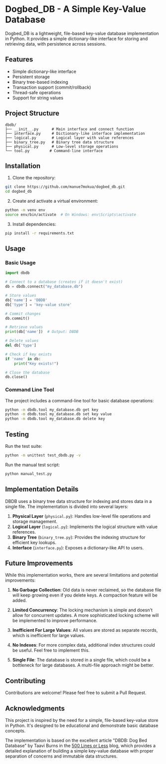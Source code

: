 # Dogbed_DB - A Simple Key-Value Database

Dogbed_DB is a lightweight, file-based key-value database implementation in Python. It provides a simple dictionary-like interface for storing and retrieving data, with persistence across sessions.

## Features

- Simple dictionary-like interface
- Persistent storage
- Binary tree-based indexing
- Transaction support (commit/rollback)
- Thread-safe operations
- Support for string values

## Project Structure

```
dbdb/
├── __init__.py      # Main interface and connect function
├── interface.py     # Dictionary-like interface implementation
├── logical.py       # Logical layer with value references
├── binary_tree.py   # Binary tree data structure
├── physical.py      # Low-level storage operations
└── tool.py         # Command-line interface
```

## Installation

1. Clone the repository:

```bash
git clone https://github.com/manue7mokua/dogbed_db.git
cd dogbed_db
```

2. Create and activate a virtual environment:

```bash
python -m venv env
source env/bin/activate  # On Windows: env\Scripts\activate
```

3. Install dependencies:

```bash
pip install -r requirements.txt
```

## Usage

### Basic Usage

```python
import dbdb

# Connect to a database (creates if it doesn't exist)
db = dbdb.connect("my_database.db")

# Store values
db['name'] = 'DBDB'
db['type'] = 'key-value store'

# Commit changes
db.commit()

# Retrieve values
print(db['name'])  # Output: DBDB

# Delete values
del db['type']

# Check if key exists
if 'name' in db:
    print("Key exists!")

# Close the database
db.close()
```

### Command Line Tool

The project includes a command-line tool for basic database operations:

```bash
python -m dbdb.tool my_database.db get key
python -m dbdb.tool my_database.db set key value
python -m dbdb.tool my_database.db delete key
```

## Testing

Run the test suite:

```bash
python -m unittest test_dbdb.py -v
```

Run the manual test script:

```bash
python manual_test.py
```

## Implementation Details

DBDB uses a binary tree data structure for indexing and stores data in a single file. The implementation is divided into several layers:

1. **Physical Layer** (`physical.py`): Handles low-level file operations and storage management.
2. **Logical Layer** (`logical.py`): Implements the logical structure with value references.
3. **Binary Tree** (`binary_tree.py`): Provides the indexing structure for efficient key lookups.
4. **Interface** (`interface.py`): Exposes a dictionary-like API to users.

## Future Improvements

While this implementation works, there are several limitations and potential improvements:

1. **No Garbage Collection**: Old data is never reclaimed, so the database file will keep growing even if you delete keys. A compaction feature will be added.

2. **Limited Concurrency**: The locking mechanism is simple and doesn't allow for concurrent updates. A more sophisticated locking scheme will be implemented to improve performance.

3. **Inefficient For Large Values**: All values are stored as separate records, which is inefficient for large values.

4. **No Indexes**: For more complex data, additional index structures could be useful. Feel free to implement this.

5. **Single File**: The database is stored in a single file, which could be a bottleneck for large databases. A multi-file approach might be better.

## Contributing

Contributions are welcome! Please feel free to submit a Pull Request.

## Acknowledgments

This project is inspired by the need for a simple, file-based key-value store in Python. It's designed to be educational and demonstrate basic database concepts.

The implementation is based on the excellent article "DBDB: Dog Bed Database" by Taavi Burns in the [500 Lines or Less](https://aosabook.org/en/500L/dbdb-dog-bed-database.html) blog, which provides a detailed explanation of building a simple key-value database with proper separation of concerns and immutable data structures.
